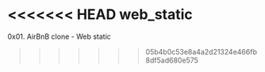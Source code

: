 <<<<<<< HEAD
web_static
=======
0x01. AirBnB clone - Web static
>>>>>>> 05b4b0c53e8a4a2d21324e466fb8df5ad680e575

